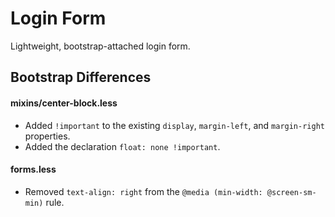 # Login Form
Lightweight, bootstrap-attached login form.

## Bootstrap Differences

#### mixins/center-block.less
- Added `!important` to the existing `display`, `margin-left`, and `margin-right` properties.
- Added the declaration `float: none !important`.

#### forms.less
- Removed `text-align: right` from the `@media (min-width: @screen-sm-min)` rule.
